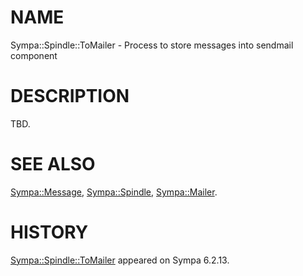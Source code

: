 # NAME

Sympa::Spindle::ToMailer - Process to store messages into sendmail component

# DESCRIPTION

TBD.

# SEE ALSO

[Sympa::Message](./Sympa::Message.3.md),
[Sympa::Spindle](./Sympa::Spindle.3.md),
[Sympa::Mailer](./Sympa::Mailer.3.md).

# HISTORY

[Sympa::Spindle::ToMailer](./Sympa::Spindle::ToMailer.3.md) appeared on Sympa 6.2.13.

